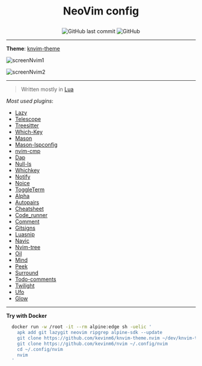 # <p align="center">NeoVim config</p>

<p align="center">
<img alt="GitHub last commit" src="https://img.shields.io/github/last-commit/kevinm6/nvim?style=for-the-badge">
<img alt="GitHub" src="https://img.shields.io/github/license/kevinm6/nvim?style=for-the-badge">
</p>

---

**Theme**: [knvim-theme](https://github.com/kevinm6/knvim-theme.nvim)

![screenNvim1](https://user-images.githubusercontent.com/72861758/210419269-658f8659-9a7b-422b-b1cb-b6afcc67aa07.png)

![screenNvim2](https://user-images.githubusercontent.com/72861758/210419286-5784a479-729d-4e9a-8ccd-460704b28b9e.png)

---

> Written mostly in [Lua](https://www.lua.org/)

*Most used plugins*:

  + [Lazy](https://github.com/folke/lazy.nvim)
  + [Telescope](https://github.com/nvim-telescope/telescope.nvim)
  + [Treesitter](https://github.com/nvim-treesitter/nvim-treesitter)
  + [Which-Key](https://github.com/folke/which-key.nvim)
  + [Mason](https://github.com/williamboman/mason.nvim)
  + [Mason-lspconfig](https://github.com/williamboman/mason-lspconfig.nvim)
  + [nvim-cmp](https://github.com/hrsh7th/nvim-cmp)
  + [Dap](https://github.com/mfussenegger/nvim-dap)
  + [Null-ls](https://github.com/jose-elias-alvarez/null-ls.nvim)
  + [Whichkey](https://github.com/folke/which-key.nvim)
  + [Notify](https://github.com/rcarriga/nvim-notify)
  + [Noice](https://github.com/folke/noice.nvim)
  + [ToggleTerm](https://github.com/akinsho/toggleterm.nvim)
  + [Alpha](https://github.com/goolord/alpha-nvim)
  + [Autopairs](https://github.com/windwp/nvim-autopairs)
  + [Cheatsheet](https://github.com/Djancyp/cheat-sheet)
  + [Code_runner](https://github.com/CRAG666/code_runner.nvim)
  + [Comment](https://github.com/numToStr/Comment.nvim)
  + [Gitsigns](https://github.com/lewis6991/gitsigns.nvim)
  + [Luasnip](https://github.com/L3MON4D3/LuaSnip)
  + [Navic](https://github.com/SmiteshP/nvim-navic)
  + [Nvim-tree](https://github.com/kyazdani42/nvim-tree.lua)
  + [Oil](https://github.com/stevearc/oil.nvim)
  + [Mind](https://github.com/phaazon/mind.nvim)
  + [Peek](https://github.com/toppair/peek.nvim)
  + [Surround](https://github.com/ur4ltz/surround.nvim)
  + [Todo-comments](https://github.com/folke/todo-comments.nvim)
  + [Twilight](https://github.com/folke/twilight.nvim)
  + [Ufo](https://github.com/kevinhwang91/nvim-ufo)
  + [Glow](https://github.com/ellisonleao/glow.nvim)

---

**Try with Docker**

```bash
  docker run -w /root -it --rm alpine:edge sh -uelic '
    apk add git lazygit neovim ripgrep alpine-sdk --update
    git clone https://github.com/kevinm6/knvim-theme.nvim ~/dev/knvim-theme.nvim
    git clone https://github.com/kevinm6/nvim ~/.config/nvim
    cd ~/.config/nvim
    nvim
  '
```
